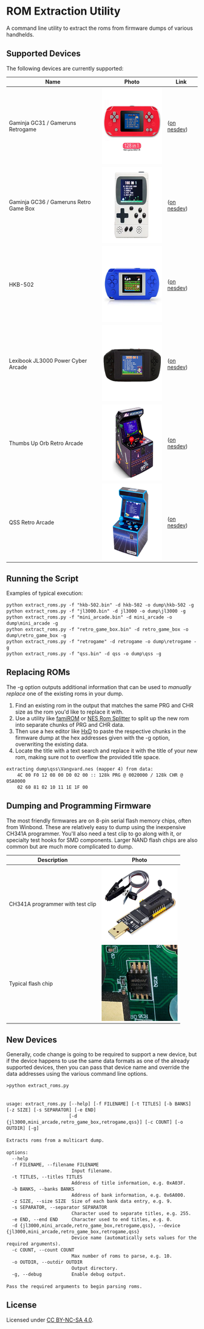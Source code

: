 # ROM Extraction Utility
A command line utility to extract the roms from firmware dumps of various handhelds.

## Supported Devices
The following devices are currently supported:

| Name | Photo | Link |
| --- | --- | --- |
| Gaminja GC31 / Gameruns Retrogame | <img src="images/gaminja_gc31.jpg" alt="Gaminja GC31 Handheld Console" width="200" height="200"> | ([on nesdev](https://forums.nesdev.org/viewtopic.php?p=298744#p298744)) |
| Gaminja GC36 / Gameruns Retro Game Box | <img src="images/gaminja_gc36.jpg" alt="Photo of GC36 Handheld Console" width="200" height="200"> | ([on nesdev](https://forums.nesdev.org/viewtopic.php?p=298602#p298602)) |
| HKB-502 | <img src="images/hkb-502.jpg" alt="Photo of GC36 Handheld Console" width="200" height="200"> | ([on nesdev](https://forums.nesdev.org/viewtopic.php?p=252679#p252679)) |
| Lexibook JL3000 Power Cyber Arcade | <img src="images/lexibook_jl3000.jpg" alt="Photo of Lexibook JL3000 Handheld Console" width="200" height="200"> | ([on nesdev](https://forums.nesdev.org/viewtopic.php?p=265765&hilit=dump#p265765)) |
| Thumbs Up Orb Retro Arcade | <img src="images/thumbs_up_orb_mini_arcade.jpg" alt="Photo of Thumbs Up Orb Retro Arcade Handheld Console" width="200" height="200"> | ([on nesdev](https://forums.nesdev.org/viewtopic.php?p=284160#p284160)) |
| QSS Retro Arcade | <img src="images/qss_retro_arcade.jpg" alt="Photo of QSS Retro Arcade Handheld Console" width="200" height="200"> | ([on nesdev](https://forums.nesdev.org/viewtopic.php?p=300556#p300556)) |

## Running the Script
Examples of typical execution:
```
python extract_roms.py -f "hkb-502.bin" -d hkb-502 -o dump\hkb-502 -g
python extract_roms.py -f "jl3000.bin" -d jl3000 -o dump\jl3000 -g
python extract_roms.py -f "mini_arcade.bin" -d mini_arcade -o dump\mini_arcade -g
python extract_roms.py -f "retro_game_box.bin" -d retro_game_box -o dump\retro_game_box -g
python extract_roms.py -f "retrogame" -d retrogame -o dump\retrogame -g
python extract_roms.py -f "qss.bin" -d qss -o dump\qss -g
```

## Replacing ROMs

The -g option outputs additional information that can be used to _manually replace_ one of the existing roms in your dump.

1. Find an existing rom in the output that matches the same PRG and CHR size as the rom you'd like to replace it with.
2. Use a utility like [famiROM](https://gbatemp.net/download/famirom-2019-01-13.37661/download) or [NES Rom Splitter](https://www.romhacking.net/utilities/683/) to split up the new rom into separate chunks of PRG and CHR data.
3. Then use a hex editor like [HxD](https://mh-nexus.de/en/downloads.php?product=HxD20) to paste the respective chunks in the firmware dump at the hex addresses given with the -g option, overwriting the existing data.
4. Locate the title with a text search and replace it with the title of your new rom, making sure not to overflow the provided title space.

```
extracting dump\qss\Vangvard.nes (mapper 4) from data:
    4C 00 F0 12 08 00 D0 02 00 :: 128k PRG @ 0020000 / 128k CHR @ 05A0000
    02 60 81 02 10 11 1E 1F 00
```

## Dumping and Programming Firmware
The most friendly firmwares are on 8-pin serial flash memory chips, often from Winbond. These are relatively easy to dump using the inexpensive CH341A programmer. You'll also need a test clip to go along with it, or specialty test hooks for SMD components. Larger NAND flash chips are also common but are much more complicated to dump.

| Description | Photo |
| --- | --- |
| CH341A programmer with test clip | <img src="images/CH341A.jpg" alt="Photo of the programmer and test clip" width="200" height="200"> |
| Typical flash chip | <img src="images/winbond.jpg" alt="Photo of the flash chip" width="200" height="200"> |

## New Devices

Generally, code change is going to be required to support a new device, but if the device happens to use the same data formats as one of the already supported devices, then you can pass that device name and override the data addresses using the various command line options.

```
>python extract_roms.py


usage: extract_roms.py [--help] [-f FILENAME] [-t TITLES] [-b BANKS] [-z SIZE] [-s SEPARATOR] [-e END]
                       [-d {jl3000,mini_arcade,retro_game_box,retrogame,qss}] [-c COUNT] [-o OUTDIR] [-g]

Extracts roms from a multicart dump.

options:
  --help
  -f FILENAME, --filename FILENAME
                        Input filename.
  -t TITLES, --titles TITLES
                        Address of title information, e.g. 0xA03F.
  -b BANKS, --banks BANKS
                        Address of bank information, e.g. 0x6A000.
  -z SIZE, --size SIZE  Size of each bank data entry, e.g. 9.
  -s SEPARATOR, --separator SEPARATOR
                        Character used to separate titles, e.g. 255.
  -e END, --end END     Character used to end titles, e.g. 0.
  -d {jl3000,mini_arcade,retro_game_box,retrogame,qss}, --device {jl3000,mini_arcade,retro_game_box,retrogame,qss}
                        Device name (automatically sets values for the required arguments).
  -c COUNT, --count COUNT
                        Max number of roms to parse, e.g. 10.
  -o OUTDIR, --outdir OUTDIR
                        Output directory.
  -g, --debug           Enable debug output.

Pass the required arguments to begin parsing roms.
```

## License
Licensed under [CC BY-NC-SA 4.0](https://creativecommons.org/licenses/by-nc-sa/4.0/deed.en).
